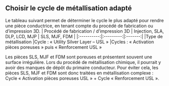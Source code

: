 ## Choisir le cycle de métallisation adapté

Le tableau suivant permet de déterminer le cycle le plus adapté pour rendre une pièce conductrice, en tenant compte du procédé de fabrication ou d’impression 3D.
| Procédé de fabrication / d’impression 3D | Injection, SLA, DLP, LCD, MJP | SLS, MJF, FDM |
|:----------:|:---------:|:-------:|
|Type de métallisation |Cycle : « Utility Silver Layer – USL » |Cycles : « Activation pièces poreuses » puis « Renforcement USL »

Les pièces SLS, MJF et FDM sont poreuses et présentent souvent une surface irrégulière. Lors du procédé de métallisation chimique, il pourrait y avoir des manques de dépôt du primaire conducteur. Pour éviter cela, les pièces SLS, MJF et FDM sont donc traitées en métallisation complexe : Cycle « Activation pièces poreuses USL » + Cycle « Renforcement USL ».